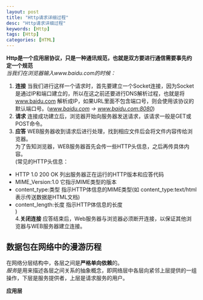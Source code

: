 ```yaml
---
layout: post
title: "Http请求详细过程"
desc: "Http请求详细过程"
keywords: [Http]
tags: [Http]
categories: [HTML]
---
```


**Http是一个应用层协议，只是一种通讯规范，也就是双方要进行通信需要事先约定一个规范**  
*当我们在浏览器输入www.baidu.com的时候：*  
1. **连接** 当我们进行这样一个请求时，首先要建立一个Socket连接，因为Socket是通过IP和端口建立的，所以在这之前还要进行DNS解析过程，也就是将 www.baidu.com 解析成IP，如果URL里面不包含端口号，则会使用该协议的默认端口号。(*www.baidu.com -> www.baidu.com:8080*)  
2. **请求** 连接成功建立后，浏览器开始向服务器发送请求，该请求一般是GET或POST命令。  
3. **应答** WEB服务器收到请求后进行处理，找到相应文件后会将文件内容传给浏览器。  
为了告知浏览器，WEB服务器首先会传一些HTTP头信息，之后再传具体内容。  
(常见的HTTP头信息：  
* HTTP 1.0 200 OK 列出服务器正在运行的HTTP版本和应答代码  
* MIME_Version:1.0 它指示MIME类型的版本  
* content_type:类型 指示HTTP体信息的MIME类型(如 content_type:text/html 表示传送数据是HTML文档)  
* content_length:长度 指示HTTP体信息的长度  
)  
4.**关闭连接** 应答结束后，Web服务器与浏览器必须断开连接，以保证其他浏览器与WEB服务器建立连接。  

## 数据包在网络中的漫游历程

在网络分层结构中，各层之间是**严格单向依赖**的。  
*服务*是用来描述各层之间关系的抽象概念，即网络层中各层向紧邻上层提供的一组操作，下层是服务提供者，上层是请求服务的用户。  

**应用层**  
